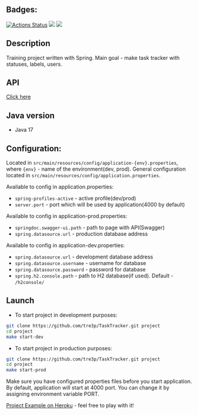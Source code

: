 ## Badges:

[![Actions Status](https://github.com/k0damaDEV/java-project-lvl5/workflows/hexlet-check/badge.svg)](https://github.com/k0damaDEV/java-project-lvl5/actions)
<a href="https://codeclimate.com/github/k0damaDEV/java-project-lvl5/maintainability"><img src="https://api.codeclimate.com/v1/badges/9aefc5ec56702b23013b/maintainability" /></a>
<a href="https://codeclimate.com/github/k0damaDEV/java-project-lvl5/test_coverage"><img src="https://api.codeclimate.com/v1/badges/9aefc5ec56702b23013b/test_coverage" /></a>

## Description

Training project written with Spring. Main goal - make task tracker with statuses, labels, users.

## API

[Click here](https://murmuring-lowlands-34103.herokuapp.com/swagger-ui.html)

## Java version

* Java 17

## Configuration:

Located in `src/main/resources/config/application-{env}.properties`, where `{env}` - name of the environment(dev, prod). General configuration located in `src/main/resources/config/application.properties`.

Available to config in application.properties:

* `spring-profiles-active` - active profile(dev/prod)
* `server.port` - port which will be used by application(4000 by default)

Available to config in application-prod.properties:

* `springdoc.swagger-ui.path` - path to page with API(Swagger)
* `spring.datasource.url` - production database address

Available to config in application-dev.properties:

* `spring.datasource.url` - development database address 
* `spring.datasource.username` - username for database
* `spring.datasource.password` - password for database
* `spring.h2.console.path` - path to H2 database(if used). Default - `/h2console/`

## Launch

* To start project in development purposes:

```sh
git clone https://github.com/tre3p/TaskTracker.git project
cd project
make start-dev
```

* To start project in production purposes:

```sh
git clone https://github.com/tre3p/TaskTracker.git project
cd project
make start-prod
```

Make sure you have configured properties files before you start application.
By default, application will start at 4000 port. You can change it by assigning environment variable PORT.

[Project Example on Heroku](https://murmuring-lowlands-34103.herokuapp.com/) - feel free to play with it!

